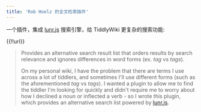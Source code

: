 ```yaml
---
title: 'Rob Hoelz 的全文检索插件'
---
```


一个插件，集成 [lunr.js](https://lunrjs.com/) 搜索引擎，给 TiddlyWiki 更复杂的搜索功能:

{{!!url}}

> Provides an alternative search result list that orders results by search relevance and ignores differences in word forms (ex. _tag_ vs _tags_).
> 
> On my personal wiki, I have the problem that there are terms I use across a lot of tiddlers, and sometimes I'll use different forms (such as the aforementioned _tag_ vs _tags_).  I wanted a plugin to allow me to find the tiddler I'm looking for quickly and didn't require me to worry about how I declined a noun or inflected a verb - so I wrote this plugin, which provides an alternative search list powered by [lunr.js](https://lunrjs.com/).
